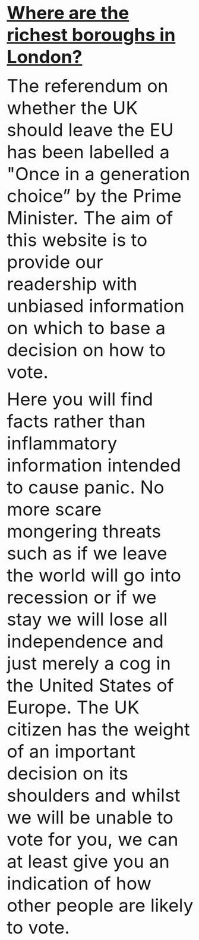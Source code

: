 

<!-- Latest compiled and minified CSS -->
<link rel="stylesheet" href="https://maxcdn.bootstrapcdn.com/bootstrap/3.3.7/css/bootstrap.min.css" integrity="sha384-BVYiiSIFeK1dGmJRAkycuHAHRg32OmUcww7on3RYdg4Va+PmSTsz/K68vbdEjh4u" crossorigin="anonymous">
<link rel="stylesheet" href="index.css">
</script>
      <div class="jumbotron">
        <b></b><h1><font size="90"><u>Where are the richest boroughs in London?</u></font></h1></b>
        <p class="lead">
			<font size="20"> The referendum on whether the UK should leave the EU has been labelled a "Once in a generation choice” by the Prime Minister. The aim of this website is to provide our readership with unbiased information on which to base a decision on how to vote.<p></p> 
Here you will find facts rather than inflammatory information intended to cause panic. No more scare mongering threats such as if we leave the world will go into recession or if we stay we will lose all independence and just merely a cog in the United States of Europe. The UK citizen has the weight of an important decision on its shoulders and whilst we will be unable to vote for you, we can at least give you an indication of how other people are likely to vote. 
 </font></p>

 </div>


